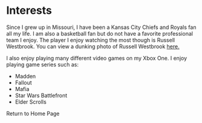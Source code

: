 # Interests
Since I grew up in Missouri, I have been a Kansas City Chiefs and Royals fan all my life. I am also a basketball fan but do not have a favorite professional team I enjoy. The player I enjoy watching the most though is Russell Westbrook.
You can view a dunking photo of Russell Westbrook <a href="https://www.zimbio.com/photos/Russell+Westbrook/Oklahoma+City+Thunder+v+Cleveland+Cavaliers/87bWQbiGxTG">here.</a>

I also enjoy playing many different video games on my Xbox One. I enjoy playing game series such as:
- Madden
- Fallout
- Mafia 
- Star Wars Battlefront
- Elder Scrolls

Return to Home Page
